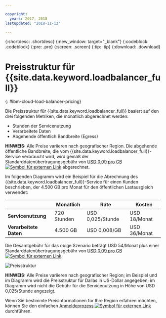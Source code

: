 ```yaml
---

copyright:
  years: 2017, 2018
lastupdated: "2018-11-12"

---
```


{:shortdesc: .shortdesc}
{:new_window: target="_blank"}
{:codeblock: .codeblock}
{:pre: .pre}
{:screen: .screen}
{:tip: .tip}
{:download: .download}


# Preisstruktur für {{site.data.keyword.loadbalancer_full}}
{: #ibm-cloud-load-balancer-pricing}

Die Preisstruktur für {{site.data.keyword.loadbalancer_full}} basiert auf den drei folgenden Metriken, die monatlich abgerechnet werden:

* Stunden der Servicenutzung
* Verarbeitete Daten
* Abgehende öffentlich Bandbreite (Egress)

**HINWEIS:** Alle Preise variieren nach geografischer Region. Die abgehende öffentliche Bandbreite, die vom {{site.data.keyword.loadbalancer_full}}-Service verbraucht wird, wird gemäß der Standarddatenübertragungsgebühr von [USD 0,09 pro GB ![Symbol für externen Link](../../icons/launch-glyph.svg "Symbol für externen Link")](https://www.ibm.com/cloud/bandwidth) abgerechnet.

Im folgenden Diagramm wird ein Beispiel für die Abrechnung des {{site.data.keyword.loadbalancer_full}}-Service für einen Kunden beschrieben, der 4.500 GB pro Monat für den öffentlichen Lastausgleich verwendet:

| | Monatlich | Rate | Kosten |
| ------------- | ------------- | ------------- | ------------- |
| **Servicenutzung** | 720 Stunden | USD 0,025/Stunde | USD 18/Monat |
| **Verarbeitete Daten** | 4.500 GB | USD 0,008/GB | USD 36/Monat |

Die Gesamtgebühr für das obige Szenario beträgt USD 54/Monat plus einer Standarddatenübertragungsgebühr von [USD 0,09 pro GB ![Symbol für externen Link](../../icons/launch-glyph.svg "Symbol für externen Link")](https://www.ibm.com/cloud/bandwidth).

![Preisstruktur](./images/pricing.png)


**HINWEIS:** Alle Preise variieren nach geografischer Region; im Beispiel und im Diagramm wird die Preisstruktur für Dallas in US-Dollar angegeben; im Diagramm wird nicht die Gebühr für die Servicenutzung in Höhe von USD 0,025/Stunde angezeigt.

Wenn Sie bestimmte Preisinformationen für Ihre Region erfahren möchten, können Sie den einfachen [Anmeldeprozess ![Symbol für externen Link](../../icons/launch-glyph.svg "Symbol für externen Link")](https://console.bluemix.net/catalog/infrastructure/load-balancer-group) durchführen.
